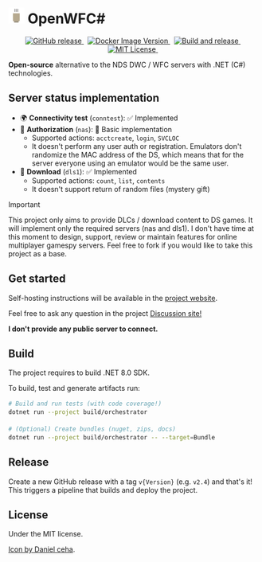 # ![logo](docs/images/logo_32.png) OpenWFC\#

<!-- markdownlint-disable MD033 -->
<p align="center">
  <a href="https://github.com/pleonex/OpenWFCsharp/releases">
    <img alt="GitHub release" src="https://img.shields.io/github/v/release/pleonex/OpenWFCsharp">
  </a>
  &nbsp;
  <a href="https://hub.docker.com/r/pleonex/openwfcsharp-nas">
    <img alt="Docker Image Version" src="https://img.shields.io/docker/v/pleonex/openwfcsharp-nas">
  </a>
  &nbsp;
  <a href="https://github.com/pleonex/OpenWFCsharp/actions/workflows/build-and-release.yml">
    <img alt="Build and release" src="https://github.com/pleonex/OpenWFCsharp/actions/workflows/build-and-release.yml/badge.svg?branch=main" />
  </a>
  &nbsp;
  <a href="https://choosealicense.com/licenses/mit/">
    <img alt="MIT License" src="https://img.shields.io/badge/license-MIT-blue.svg?style=flat" />
  </a>
  &nbsp;
</p>

**Open-source** alternative to the NDS DWC / WFC servers with .NET (C#)
technologies.

## Server status implementation

- 🌍 **Connectivity test** (`conntest`): ✅ Implemented
- 👤 **Authorization** (`nas`): 🌱 Basic implementation
  - Supported actions: `acctcreate`, `login`, `SVCLOC`
  - It doesn't perform any user auth or registration. Emulators don't randomize
    the MAC address of the DS, which means that for the server everyone using an
    emulator would be the same user.
- 🔽 **Download** (`dls1`): ✅ Implemented
  - Supported actions: `count`, `list`, `contents`
  - It doesn't support return of random files (mystery gift)

> [!IMPORTANT]  
> This project only aims to provide DLCs / download content to DS games. It will
> implement only the required servers (nas and dls1). I don't have time at this
> moment to design, support, review or maintain features for online multiplayer
> gamespy servers. Feel free to fork if you would like to take this project as a
> base.

## Get started

Self-hosting instructions will be available in the
[project website](https://www.pleonex.dev/OpenWFCsharp).

Feel free to ask any question in the project
[Discussion site!](https://github.com/pleonex/OpenWFCsharp/discussions)

**I don't provide any public server to connect.**

## Build

The project requires to build .NET 8.0 SDK.

To build, test and generate artifacts run:

```sh
# Build and run tests (with code coverage!)
dotnet run --project build/orchestrator

# (Optional) Create bundles (nuget, zips, docs)
dotnet run --project build/orchestrator -- --target=Bundle
```

## Release

Create a new GitHub release with a tag `v{Version}` (e.g. `v2.4`) and that's it!
This triggers a pipeline that builds and deploy the project.

## License

Under the MIT license.

[Icon by Daniel ceha](https://www.freepik.com/icon/hot-tea_8122151#fromView=search&term=sake+cup&page=8&position=13&track=ais&uuid=4216053d-58f6-447c-ade8-1332310378ba").
